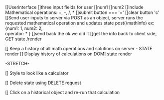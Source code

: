 
[]Userinterface
    []three input fields for user
        []num1
        []num2
        []Include Mathematical operations: +, -, /, *
    []submit button === '='
    []clear button 'c'
[]Send user inputs to server via POST as an object, server runs the requested mathematical operation and updates state  post(/mathInfo)
    ex: {num1: 1,
        num2: 2,   
        operator: *
        }
    []send back the ok we did it
    []get the info back to client side, GET state /render

[] Keep a history of all math operations and solutions on server - STATE render
    [] Display history of calculations on DOM] state render



-STRETCH-

[] Style to look like a calculator

[] Delete state using DELETE request

[] Click on a historical object and re-run that calculation